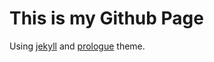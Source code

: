 # This is my Github Page

Using [jekyll](https://github.com/jekyll/jekyll) and [prologue](https://github.com/chrisbobbe/jekyll-theme-prologue) theme.
